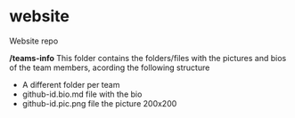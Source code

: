 # website
Website repo

**/teams-info**
This folder contains the folders/files with the pictures and bios of the team members, acording the following structure
  * A different folder per team 
  * github-id.bio.md file with the bio
  * github-id.pic.png file the picture 200x200
